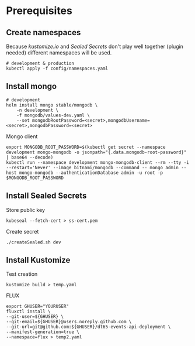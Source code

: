 # Prerequisites

## Create namespaces

Because *kustomize.io* and *Sealed Secrets* don't play well together (plugin needed) different namespaces will be used.

```
# development & production
kubectl apply -f config/namespaces.yaml
```

## Install mongo

```
# development
helm install mongo stable/mongodb \
    -n development \
    -f mongodb/values-dev.yaml \
    --set mongodbRootPassword=<secret>,mongodbUsername=<secret>,mongodbPassword=<secret>
```

Mongo client
```
export MONGODB_ROOT_PASSWORD=$(kubectl get secret --namespace development mongo-mongodb -o jsonpath="{.data.mongodb-root-password}" | base64 --decode)
kubectl run --namespace development mongo-mongodb-client --rm --tty -i --restart='Never' --image bitnami/mongodb --command -- mongo admin --host mongo-mongodb --authenticationDatabase admin -u root -p $MONGODB_ROOT_PASSWORD
```

## Install Sealed Secrets

Store public key

```
kubeseal --fetch-cert > ss-cert.pem
```

Create secret

```
./createSealed.sh dev
```


## Install Kustomize


Test creation
```
kustomize build > temp.yaml
```

FLUX

```
export GHUSER="YOURUSER"
fluxctl install \
--git-user=${GHUSER} \
--git-email=${GHUSER}@users.noreply.github.com \
--git-url=git@github.com:${GHUSER}/dt65-events-api-deployment \
--manifest-generation=true \
--namespace=flux > temp2.yaml

```
